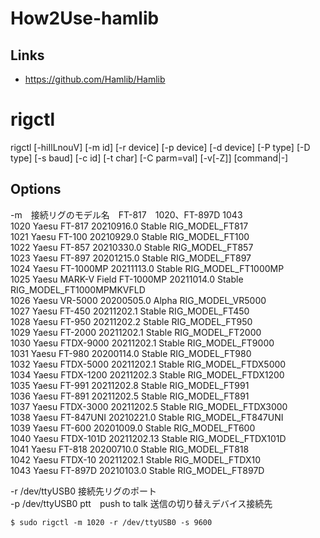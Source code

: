 # How2Use-hamlib

## Links
* https://github.com/Hamlib/Hamlib

# rigctl

rigctl [-hiIlLnouV] [-m id] [-r device] [-p device] [-d device]
              [-P type] [-D type] [-s baud] [-c id] [-t char] [-C parm=val]
              [-v[-Z]] [command|-]

## Options
-m　接続リグのモデル名　FT-817　1020、FT-897D 1043  
  1020  Yaesu                  FT-817                  20210916.0      Stable      RIG_MODEL_FT817  
  1021  Yaesu                  FT-100                  20210929.0      Stable      RIG_MODEL_FT100  
  1022  Yaesu                  FT-857                  20210330.0      Stable      RIG_MODEL_FT857  
  1023  Yaesu                  FT-897                  20201215.0      Stable      RIG_MODEL_FT897  
  1024  Yaesu                  FT-1000MP               20211113.0      Stable      RIG_MODEL_FT1000MP  
  1025  Yaesu                  MARK-V Field FT-1000MP  20211014.0      Stable      RIG_MODEL_FT1000MPMKVFLD  
  1026  Yaesu                  VR-5000                 20200505.0      Alpha       RIG_MODEL_VR5000  
  1027  Yaesu                  FT-450                  20211202.1      Stable      RIG_MODEL_FT450  
  1028  Yaesu                  FT-950                  20211202.2      Stable      RIG_MODEL_FT950  
  1029  Yaesu                  FT-2000                 20211202.1      Stable      RIG_MODEL_FT2000  
  1030  Yaesu                  FTDX-9000               20211202.1      Stable      RIG_MODEL_FT9000  
  1031  Yaesu                  FT-980                  20200114.0      Stable      RIG_MODEL_FT980  
  1032  Yaesu                  FTDX-5000               20211202.1      Stable      RIG_MODEL_FTDX5000  
  1034  Yaesu                  FTDX-1200               20211202.3      Stable      RIG_MODEL_FTDX1200  
  1035  Yaesu                  FT-991                  20211202.8      Stable      RIG_MODEL_FT991  
  1036  Yaesu                  FT-891                  20211202.5      Stable      RIG_MODEL_FT891  
  1037  Yaesu                  FTDX-3000               20211202.5      Stable      RIG_MODEL_FTDX3000  
  1038  Yaesu                  FT-847UNI               20210221.0      Stable      RIG_MODEL_FT847UNI  
  1039  Yaesu                  FT-600                  20201009.0      Stable      RIG_MODEL_FT600  
  1040  Yaesu                  FTDX-101D               20211202.13     Stable      RIG_MODEL_FTDX101D  
  1041  Yaesu                  FT-818                  20200710.0      Stable      RIG_MODEL_FT818  
  1042  Yaesu                  FTDX-10                 20211202.1      Stable      RIG_MODEL_FTDX10  
  1043  Yaesu                  FT-897D                 20210103.0      Stable      RIG_MODEL_FT897D  
 
-r /dev/ttyUSB0 接続先リグのポート  
-p /dev/ttyUSB0 ptt　push to talk 送信の切り替えデバイス接続先  

`$ sudo rigctl -m 1020 -r /dev/ttyUSB0 -s 9600`


